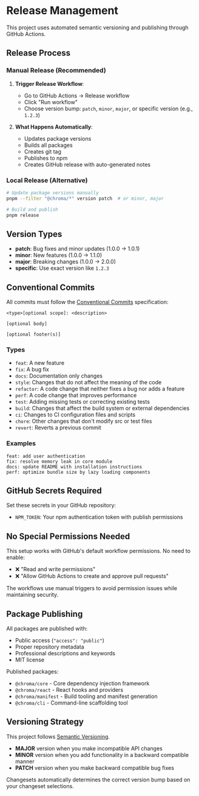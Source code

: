 # Release Management

This project uses automated semantic versioning and publishing through GitHub Actions.

## Release Process

### Manual Release (Recommended)

1. **Trigger Release Workflow**:
   - Go to GitHub Actions → Release workflow
   - Click "Run workflow"
   - Choose version bump: `patch`, `minor`, `major`, or specific version (e.g., `1.2.3`)

2. **What Happens Automatically**:
   - Updates package versions
   - Builds all packages
   - Creates git tag
   - Publishes to npm
   - Creates GitHub release with auto-generated notes

### Local Release (Alternative)

```bash
# Update package versions manually
pnpm --filter "@chroma/*" version patch  # or minor, major

# Build and publish
pnpm release
```

## Version Types

- **patch**: Bug fixes and minor updates (1.0.0 → 1.0.1)
- **minor**: New features (1.0.0 → 1.1.0)
- **major**: Breaking changes (1.0.0 → 2.0.0)
- **specific**: Use exact version like `1.2.3`

## Conventional Commits

All commits must follow the [Conventional Commits](https://www.conventionalcommits.org/) specification:

```
<type>[optional scope]: <description>

[optional body]

[optional footer(s)]
```

### Types

- `feat`: A new feature
- `fix`: A bug fix
- `docs`: Documentation only changes
- `style`: Changes that do not affect the meaning of the code
- `refactor`: A code change that neither fixes a bug nor adds a feature
- `perf`: A code change that improves performance
- `test`: Adding missing tests or correcting existing tests
- `build`: Changes that affect the build system or external dependencies
- `ci`: Changes to CI configuration files and scripts
- `chore`: Other changes that don't modify src or test files
- `revert`: Reverts a previous commit

### Examples

```
feat: add user authentication
fix: resolve memory leak in core module
docs: update README with installation instructions
perf: optimize bundle size by lazy loading components
```

## GitHub Secrets Required

Set these secrets in your GitHub repository:

- `NPM_TOKEN`: Your npm authentication token with publish permissions

## No Special Permissions Needed

This setup works with GitHub's default workflow permissions. No need to enable:

- ❌ "Read and write permissions"
- ❌ "Allow GitHub Actions to create and approve pull requests"

The workflows use manual triggers to avoid permission issues while maintaining security.

## Package Publishing

All packages are published with:

- Public access (`"access": "public"`)
- Proper repository metadata
- Professional descriptions and keywords
- MIT license

Published packages:

- `@chroma/core` - Core dependency injection framework
- `@chroma/react` - React hooks and providers
- `@chroma/manifest` - Build tooling and manifest generation
- `@chroma/cli` - Command-line scaffolding tool

## Versioning Strategy

This project follows [Semantic Versioning](https://semver.org/).

- **MAJOR** version when you make incompatible API changes
- **MINOR** version when you add functionality in a backward compatible manner
- **PATCH** version when you make backward compatible bug fixes

Changesets automatically determines the correct version bump based on your changeset selections.
